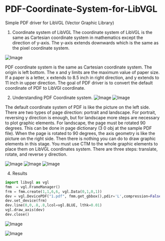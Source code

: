 # PDF-Coordinate-System-for-LibVGL
Simple PDF driver for LibVGL (Vector Graphic Library)
1. Coordinate system of LibVGL
The coordinate system of LibVGL is the same as Cartesian coordinate system in mathematics except the direction of y-axis. The y-axis extends downwards which is the same as the pixel coordinate system.

![Image](https://github.com/user-attachments/assets/0b4df8dd-f7cc-4755-91ef-a40125fa6a3a)

PDF coordinate system is the same as Cartesian coordinate system. The origin is left bottom. The x and y limits are the maximum value of paper size. If a paper is a letter, x extends to 8.5 inch in right direction, and y extends to 11 inch in upper direction. The goal of PDF driver is to convert the default coordinate of PDF to LibVGl coordinate. 

2. Understanding PDF Coordinate system.
![Image](https://github.com/user-attachments/assets/c52a6944-3197-42fd-bfc3-c1617b5cecd7)
![Image](https://github.com/user-attachments/assets/f5e91e83-e4fb-40cf-abef-b4fabe365248)


The default coordinate system of PDF is like the picture on the left side. There are two types of page direction: portrait and landscape. For portrait, reversing y direction is enough, but for landscape more steps are necessary to plot graphic elements. For landscape, the page must be rotated 90 degrees. This can be done in page dictionary (3 0 obj at the sample PDF file). When the page is rotated to 90 degrees, the axis geometry is like the picture on the right side. Then there is nothing you can do to draw graphic elements in this stage. You must use CTM to the whole graphic elements to place them on LibVGL coordinates system. There are three steps: translate, rotate, and reverse y direction. 
   
![Image](https://github.com/user-attachments/assets/7d5d599b-5099-4c1d-86f4-80da61e0ad2f)
![Image](https://github.com/user-attachments/assets/4f5c3b18-e6ca-4cfc-91ed-50926651a38d)
![Image](https://github.com/user-attachments/assets/886e725d-3928-4fb5-bc0e-fb81b0b9b292)
 
4. Results
```Python
import libvgl as vgl
fmm  = vgl.FrameManager()
frm = fmm.create(1,1,6,6, vgl.Data(0,1,0,1))
dev = vgl.DevicePDF("1.pdf", fmm.get_gbbox(),pdir='L',compression=False)
dev.set_device(frm)
dev.line(0,0,.8,.8,lcol=vgl.BLUE, lthk=0.01)
vgl.draw_axis(dev)
dev.close()
```

![Image](https://github.com/user-attachments/assets/d1174a82-d7be-432f-b227-0b53d82c1add)

![Image](https://github.com/user-attachments/assets/e0c7a8f5-ffe8-4d39-aab6-fad2d5dc4d37)
